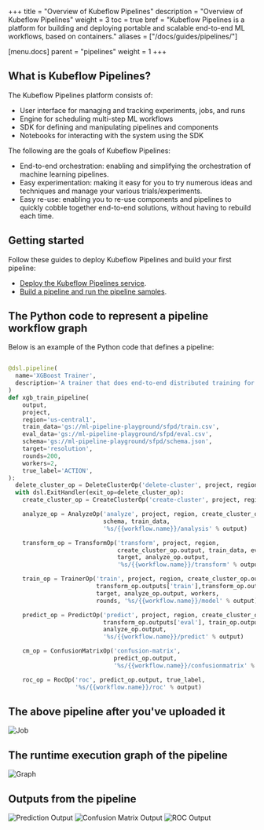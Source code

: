 +++
title = "Overview of Kubeflow Pipelines"
description = "Overview of Kubeflow Pipelines"
weight = 3
toc = true
bref = "Kubeflow Pipelines is a platform for building and deploying portable and scalable end-to-end ML workflows, based on containers."
aliases = ["/docs/guides/pipelines/"]

[menu.docs]
  parent = "pipelines"
  weight = 1
+++

## What is Kubeflow Pipelines?

The Kubeflow Pipelines platform consists of:

* User interface for managing and tracking experiments, jobs, and runs
* Engine for scheduling multi-step ML workflows
* SDK for defining and manipulating pipelines and components
* Notebooks for interacting with the system using the SDK

The following are the goals of Kubeflow Pipelines:

* End-to-end orchestration: enabling and simplifying the orchestration of
  machine learning pipelines.
* Easy experimentation: making it easy for you to try numerous ideas and 
  techniques and manage your various trials/experiments.
* Easy re-use: enabling you to re-use components and pipelines to quickly 
  cobble together end-to-end solutions, without having to rebuild each time.


## Getting started

Follow these guides to deploy Kubeflow Pipelines and build your first pipeline:

* [Deploy the Kubeflow Pipelines service](/docs/guides/pipelines/deploy-pipelines-service).
* [Build a pipeline and run the pipeline samples](/docs/guides/pipelines/build-pipeline).

## The Python code to represent a pipeline workflow graph

Below is an example of the Python code that defines a pipeline:

```python

@dsl.pipeline(
  name='XGBoost Trainer',
  description='A trainer that does end-to-end distributed training for XGBoost models.'
)
def xgb_train_pipeline(
    output,
    project,
    region='us-central1',
    train_data='gs://ml-pipeline-playground/sfpd/train.csv',
    eval_data='gs://ml-pipeline-playground/sfpd/eval.csv',
    schema='gs://ml-pipeline-playground/sfpd/schema.json',
    target='resolution',
    rounds=200,
    workers=2,
    true_label='ACTION',
):
  delete_cluster_op = DeleteClusterOp('delete-cluster', project, region)
  with dsl.ExitHandler(exit_op=delete_cluster_op):
    create_cluster_op = CreateClusterOp('create-cluster', project, region, output)

    analyze_op = AnalyzeOp('analyze', project, region, create_cluster_op.output,
                           schema, train_data,
                           '%s/{{workflow.name}}/analysis' % output)

    transform_op = TransformOp('transform', project, region,
                               create_cluster_op.output, train_data, eval_data,
                               target, analyze_op.output,
                               '%s/{{workflow.name}}/transform' % output)

    train_op = TrainerOp('train', project, region, create_cluster_op.output,
                         transform_op.outputs['train'],transform_op.outputs['eval'],
                         target, analyze_op.output, workers,
                         rounds, '%s/{{workflow.name}}/model' % output)

    predict_op = PredictOp('predict', project, region, create_cluster_op.output,
                           transform_op.outputs['eval'], train_op.output, target,
                           analyze_op.output,
                           '%s/{{workflow.name}}/predict' % output)

    cm_op = ConfusionMatrixOp('confusion-matrix',
                              predict_op.output,
                              '%s/{{workflow.name}}/confusionmatrix' % output)

    roc_op = RocOp('roc', predict_op.output, true_label,
                   '%s/{{workflow.name}}/roc' % output)
```

## The above pipeline after you've uploaded it

![Job](/docs/images/job.png)

## The runtime execution graph of the pipeline

![Graph](/docs/images/run.png)

## Outputs from the pipeline

![Prediction Output](/docs/images/predict.png)
![Confusion Matrix Output](/docs/images/cm.png)
![ROC Output](/docs/images/roc.png)

